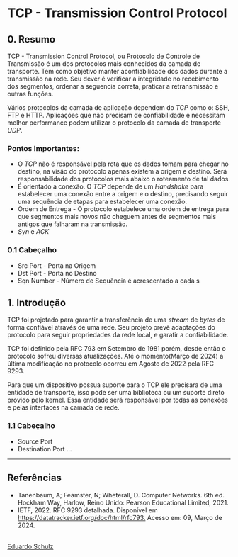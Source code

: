 # TCP - Transmission Control Protocol
## 0. Resumo

TCP - Transmission Control Protocol, ou Protocolo de Controle de Transmissão é um dos protocolos mais conhecidos da camada de transporte. Tem como objetivo manter aconfiabilidade dos dados durante a transmissão na rede. Seu dever é verificar a integridade no recebimento dos segmentos, ordenar a seguencia correta, praticar a retransmissão e outras funções.

Vários protocolos da camada de aplicação dependem do *TCP* como o: SSH, FTP e HTTP. Aplicações que não precisam de confiabilidade e necessitam melhor performance podem utilizar o protocolo da camada de transporte *UDP*. 
<!---
Adicionar artigo sobre UDP.
--->

### Pontos Importantes:

+ O *TCP* não é responsável pela rota que os dados tomam para chegar no destino, na visão do protocolo apenas existem a origem e destino. Será responsabilidade dos protocolos mais abaixo o roteamento de tal dados.
+ É orientado a conexão. O *TCP* depende de um _Handshake_ para estabelecer uma conexão entre a origem e o destino, precisando seguir uma sequência de etapas para estabelecer uma conexão.
+ Ordem de Entrega - O protocolo estabelece uma ordem de entrega para que segmentos mais novos não cheguem antes de segmentos mais antigos que falharam na transmissão. 
+ *Syn* e *ACK*

### 0.1 Cabeçalho
<!---
Adicionar gráfico com Cabeçalho do segmento.
--->
+ Src Port - Porta na Origem
+ Dst Port - Porta no Destino
+ Sqn Number - Número de Sequência é acrescentado a cada s


<!---
finalizar cabeçalho
--->

## 1. Introdução

TCP foi projetado para garantir a transferência de uma _stream_ de _bytes_ de forma confiável através de uma rede.  Seu projeto prevê adaptações do protocolo para seguir propriedades da rede local, e garatir a confiabilidade.

TCP foi definido pela RFC 793 em Setembro de 1981 porém, desde então o protocolo sofreu diversas atualizações. Até o momento(Março de 2024) a última modificação no protocolo ocorreu em Agosto de 2022 pela RFC 9293.

Para que um dispositivo possua suporte para o TCP ele precisara de uma entidade de transporte, isso pode ser uma biblioteca ou um suporte direto provido pelo kernel. Essa entidade será responsável por todas as conexões e pelas interfaces na camada de rede. <!--- Reescrever ultima frase --->

### 1.1 Cabeçalho

+ Source Port
+ Destination Port
...

---
## Referências
* Tanenbaum, A; Feamster, N; Wheterall, D. Computer Networks. 6th ed. Hockham Way, Harlow, Reino Unido: Pearson Educational Limited, 2021.
* IETF, 2022. RFC 9293 detalhada. Disponível em <https://datatracker.ietf.org/doc/html/rfc793.> Acesso em: 09, Março de 2024.

<br>
<span class='git-page-authors'>
<a href='https://github.com/eduardoschulz'>Eduardo Schulz</a>
</span>
